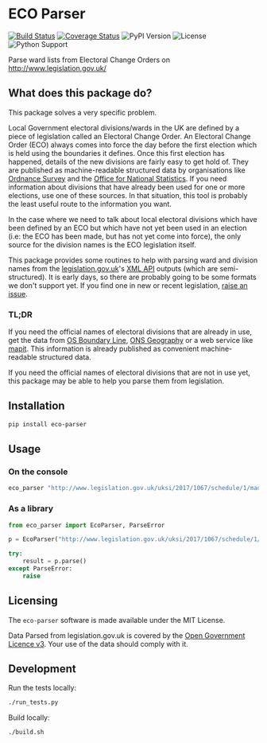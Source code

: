 # ECO Parser

[![Build Status](https://travis-ci.org/DemocracyClub/eco-parser.svg?branch=master)](https://travis-ci.org/DemocracyClub/eco-parser)
[![Coverage Status](https://coveralls.io/repos/github/DemocracyClub/eco-parser/badge.svg?branch=master)](https://coveralls.io/github/DemocracyClub/eco-parser?branch=master)
![PyPI Version](https://img.shields.io/pypi/v/eco-parser.svg)
![License](https://img.shields.io/pypi/l/eco-parser.svg)
![Python Support](https://img.shields.io/pypi/pyversions/eco-parser.svg)

Parse ward lists from Electoral Change Orders on http://www.legislation.gov.uk/

## What does this package do?

This package solves a very specific problem.

Local Government electoral divisions/wards in the UK are defined by a piece of legislation called an Electoral Change Order. An Electoral Change Order (ECO) always comes into force the day before the first election which is held using the boundaries it defines. Once this first election has happened, details of the new divisions are fairly easy to get hold of. They are published as machine-readable structured data by organisations like [Ordnance Survey](https://www.ordnancesurvey.co.uk/business-and-government/products/boundary-line.html) and the [Office for National Statistics](http://geoportal.statistics.gov.uk/). If you need information about divisions that have already been used for one or more elections, use one of these sources. In that situation, this tool is probably the least useful route to the information you want.

In the case where we need to talk about local electoral divisions which have been defined by an ECO but which have not yet been used in an election (i.e: the ECO has been made, but has not yet come into force), the only source for the division names is the ECO legislation itself.

This package provides some routines to help with parsing ward and division names from the [legislation.gov.uk](http://www.legislation.gov.uk/)'s [XML API](http://www.legislation.gov.uk/developer/contents) outputs (which are semi-structured). It is early days, so there are probably going to be some formats we don't support yet. If you find one in new or recent legislation, [raise an issue](https://github.com/DemocracyClub/eco-parser/issues).

### TL;DR

If you need the official names of electoral divisions that are already in use, get the data from [OS Boundary Line](https://www.ordnancesurvey.co.uk/business-and-government/products/boundary-line.html), [ONS Geography](http://geoportal.statistics.gov.uk/) or a web service like [mapit](https://mapit.mysociety.org/). This information is already published as convenient machine-readable structured data.

If you need the official names of electoral divisions that are not in use yet, this package may be able to help you parse them from legislation.

## Installation

```bash
pip install eco-parser
```

## Usage

### On the console

```bash
eco_parser "http://www.legislation.gov.uk/uksi/2017/1067/schedule/1/made/data.xml" > out.csv
```

### As a library

```python
from eco_parser import EcoParser, ParseError

p = EcoParser("http://www.legislation.gov.uk/uksi/2017/1067/schedule/1/made/data.xml")

try:
    result = p.parse()
except ParseError:
    raise
```

## Licensing

The `eco-parser` software is made available under the MIT License.

Data Parsed from legislation.gov.uk is covered by the [Open Government Licence v3](http://www.nationalarchives.gov.uk/doc/open-government-licence/version/3/). Your use of the data should comply with it.

## Development

Run the tests locally:

```bash
./run_tests.py
```

Build locally:

```bash
./build.sh
```
